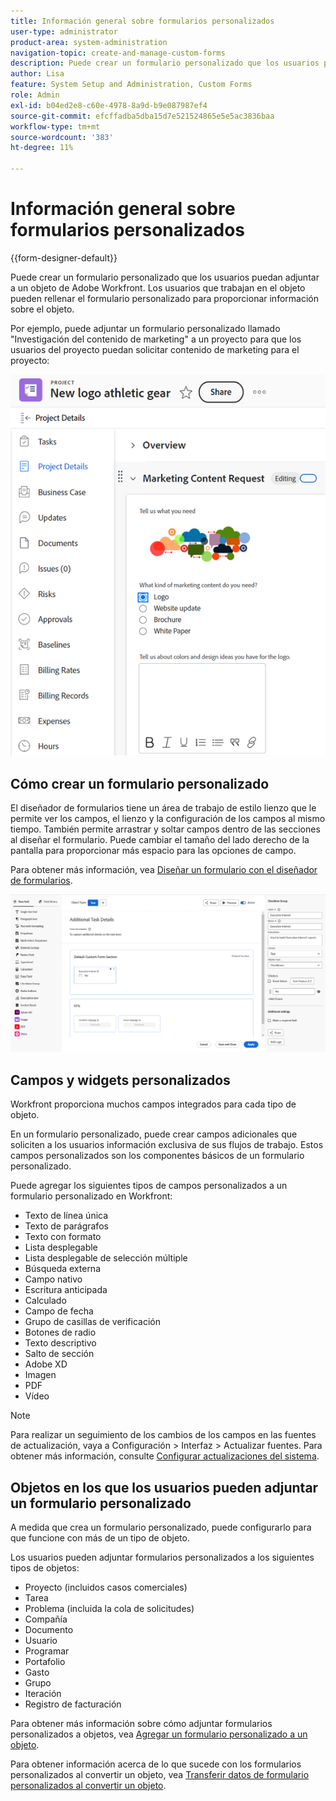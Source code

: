 ```yaml
---
title: Información general sobre formularios personalizados
user-type: administrator
product-area: system-administration
navigation-topic: create-and-manage-custom-forms
description: Puede crear un formulario personalizado que los usuarios puedan adjuntar a un objeto de Adobe Workfront. Los usuarios que trabajan en el objeto pueden rellenar el formulario personalizado para proporcionar información sobre el objeto.
author: Lisa
feature: System Setup and Administration, Custom Forms
role: Admin
exl-id: b04ed2e8-c60e-4978-8a9d-b9e087987ef4
source-git-commit: efcffadba5dba15d7e521524865e5e5ac3836baa
workflow-type: tm+mt
source-wordcount: '383'
ht-degree: 11%

---
```


# Información general sobre formularios personalizados

<!--Audited: 12/2023-->

{{form-designer-default}}

Puede crear un formulario personalizado que los usuarios puedan adjuntar a un objeto de Adobe Workfront. Los usuarios que trabajan en el objeto pueden rellenar el formulario personalizado para proporcionar información sobre el objeto.

Por ejemplo, puede adjuntar un formulario personalizado llamado &quot;Investigación del contenido de marketing&quot; a un proyecto para que los usuarios del proyecto puedan solicitar contenido de marketing para el proyecto:

![](assets/see-image-details-page.png)

## Cómo crear un formulario personalizado

El diseñador de formularios tiene un área de trabajo de estilo lienzo que le permite ver los campos, el lienzo y la configuración de los campos al mismo tiempo. También permite arrastrar y soltar campos dentro de las secciones al diseñar el formulario. Puede cambiar el tamaño del lado derecho de la pantalla para proporcionar más espacio para las opciones de campo.

Para obtener más información, vea [Diseñar un formulario con el diseñador de formularios](/help/quicksilver/administration-and-setup/customize-workfront/create-manage-custom-forms/form-designer/design-a-form/design-a-form.md).

![Diseñador de formularios de ejemplo](assets/form-designer-example.png)

## Campos y widgets personalizados

Workfront proporciona muchos campos integrados para cada tipo de objeto.

En un formulario personalizado, puede crear campos adicionales que soliciten a los usuarios información exclusiva de sus flujos de trabajo. Estos campos personalizados son los componentes básicos de un formulario personalizado.

Puede agregar los siguientes tipos de campos personalizados a un formulario personalizado en Workfront:

* Texto de línea única
* Texto de parágrafos
* Texto con formato
* Lista desplegable
* Lista desplegable de selección múltiple
* Búsqueda externa
* Campo nativo
* Escritura anticipada
* Calculado
* Campo de fecha
* Grupo de casillas de verificación
* Botones de radio
* Texto descriptivo
* Salto de sección
* Adobe XD
* Imagen
* PDF
* Vídeo

>[!NOTE]
>
>Para realizar un seguimiento de los cambios de los campos en las fuentes de actualización, vaya a Configuración > Interfaz > Actualizar fuentes. Para obtener más información, consulte [Configurar actualizaciones del sistema](/help/quicksilver/administration-and-setup/set-up-workfront/system-tracked-update-feeds/configure-system-updates.md).

## Objetos en los que los usuarios pueden adjuntar un formulario personalizado

A medida que crea un formulario personalizado, puede configurarlo para que funcione con más de un tipo de objeto.

Los usuarios pueden adjuntar formularios personalizados a los siguientes tipos de objetos:

* Proyecto (incluidos casos comerciales)
* Tarea
* Problema (incluida la cola de solicitudes)
* Compañía
* Documento
* Usuario
* Programar
* Portafolio
* Gasto
* Grupo
* Iteración
* Registro de facturación

Para obtener más información sobre cómo adjuntar formularios personalizados a objetos, vea [Agregar un formulario personalizado a un objeto](../../../workfront-basics/work-with-custom-forms/add-a-custom-form-to-an-object.md).

Para obtener información acerca de lo que sucede con los formularios personalizados al convertir un objeto, vea [Transferir datos de formulario personalizados al convertir un objeto](/help/quicksilver/administration-and-setup/customize-workfront/create-manage-custom-forms/transfer-custom-form-data-larger-item.md).

